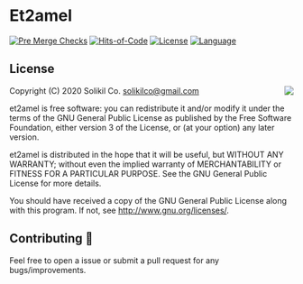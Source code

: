 # Et2amel

[![Pre Merge Checks](https://github.com/solikil/et2amel/workflows/Pre%20Merge%20Checks/badge.svg)](https://github.com/solikil/et2amel/actions?query=workflow%3A"Pre+Merge+Checks")
[![Hits-of-Code](https://hitsofcode.com/github/solikil/et2amel)](https://hitsofcode.com/view/github/solikil/et2amel)
[![License](https://img.shields.io/github/license/solikil/et2amel.svg)](https://github.com/solikil/et2amel/blob/master/LICENSE)
[![Language](https://img.shields.io/github/languages/top/solikil/et2amel?color=blue&logo=kotlin)](https://kotlinlang.org)

## License

<img align="right" src="https://www.gnu.org/graphics/gplv3-88x31.png">

  Copyright (C) 2020 Solikil Co. <solikilco@gmail.com>

  et2amel is free software: you can redistribute it and/or modify
  it under the terms of the GNU General Public License as published by the
  Free Software Foundation, either version 3 of the License, or (at your
  option) any later version.

  et2amel is distributed in the hope that it will be useful, but
  WITHOUT ANY WARRANTY; without even the implied warranty of MERCHANTABILITY
  or FITNESS FOR A PARTICULAR PURPOSE. See the GNU General Public License for
  more details.

  You should have received a copy of the GNU General Public License along
  with this program. If not, see <http://www.gnu.org/licenses/>.


## Contributing 🤝

Feel free to open a issue or submit a pull request for any bugs/improvements.

